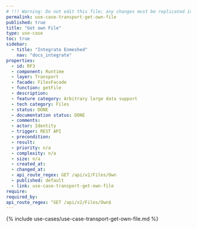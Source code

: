 ```yaml
---
# !!! Warning: Do not edit this file; any changes must be replicated in Excel !!!
permalink: use-case-transport-get-own-file
published: true
title: "Get own File"
type: use-case
toc: true
sidebar:
  - title: "Integrate Enmeshed"
    nav: "docs_integrate"
properties:
  - id: RF3
  - component: Runtime
  - layer: Transport
  - facade: FilesFacade
  - function: getFile
  - description:
  - feature category: Arbitrary large data support
  - tech category: Files
  - status: DONE
  - documentation status: DONE
  - comments:
  - actor: Identity
  - trigger: REST API
  - precondition:
  - result:
  - priority: n/a
  - complexity: n/a
  - size: n/a
  - created_at:
  - changed_at:
  - api_route_regex: GET /api/v2/Files/Own
  - published: default
  - link: use-case-transport-get-own-file
require:
required_by:
api_route_regex: ^GET /api/v2/Files/Own$
---
```


{% include use-cases/use-case-transport-get-own-file.md %}
